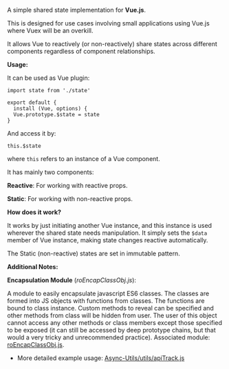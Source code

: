 A simple shared state implementation for **Vue.js**.

This is designed for use cases involving small applications using Vue.js where Vuex will be an overkill.

It allows Vue to reactively (or non-reactively) share states across different components regardless of component relationships.

**Usage:**

It can be used as Vue plugin:

    import state from './state'

    export default {
      install (Vue, options) {
      Vue.prototype.$state = state
    }

And access it by:

`this.$state`

where `this` refers to an instance of a Vue component.

It has mainly two components:

**Reactive**: For working with reactive props.

**Static**: For working with non-reactive props.

**How does it work?**

It works by just initiating another Vue instance, and this instance is used wherever the shared state needs manipulation. It simply sets the `$data` member of Vue instance, making state changes reactive automatically.

The Static (non-reactive) states are set in immutable pattern.

**Additional Notes:**

**Encapsulation Module** (*roEncapClassObj.js*):

A module to easily encapsulate javascript ES6 classes. The classes are formed into JS objects with functions from classes. The functions are bound to class instance. Custom methods to reveal can be specified and other methods from class will be hidden from user. The user of this object cannot access any other methods or class members except those specified to be exposed (it can still be accessed by deep prototype chains, but that would a very tricky and unrecommended practice). Associated module: [roEncapClassObj.js][1].

 * More detailed example usage: [Async-Utils/utils/apiTrack.js][2]

  [1]: https://github.com/Jaskaranbir/Vue-Shared-State/blob/master/roEncapClassObj.js
  [2]: https://github.com/Jaskaranbir/Async-Utils/blob/master/src/utils/apiTrack.js
